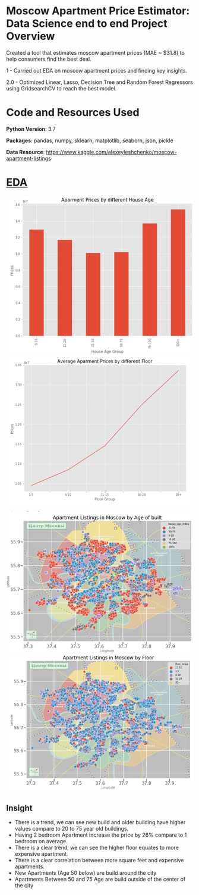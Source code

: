 # Moscow Apartment Price Estimator: Data Science end to end Project Overview

Created a tool that estimates moscow apartment prices (MAE ~ $31.8) to help consumers find the best deal.

1 - Carried out EDA on moscow apartment prices and finding key insights.

2.0 - Optimized Linear, Lasso, Decision Tree and Random Forest Regressors using GridsearchCV to reach the best model.


# Code and Resources Used

**Python Version**: 3.7

**Packages**: pandas, numpy, sklearn, matplotlib, seaborn, json, pickle

**Data Resource**: https://www.kaggle.com/alexeyleshchenko/moscow-apartment-listings


# [EDA](https://github.com/Jaspreetsm21/moscow_apartment_prices/blob/main/Data%20Cleaning%20and%20EDA.ipynb)

![](images/EDA_1.PNG) ![](images/EDA_2.PNG)

![](images/EDA_3.PNG) ![](images/EDA_4.PNG)


## Insight

- There is a trend, we can see new build and older building have higher values compare to 20 to 75 year old buildings.
- Having 2 bedroom Apartment increase the price by 26% compare to 1 bedroom on average.
- There is a clear trend, we can see the higher floor equates to more expensive apartment.
- There is a clear correlation between more square feet and expensive apartments.
- New Apartments (Age 50 below) are build around the city
- Apartments Between 50 and 75 Age are build outside of the center of the city
